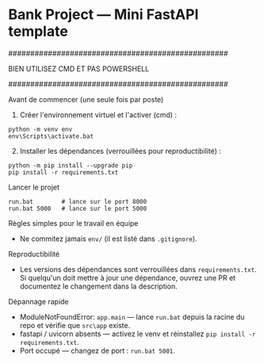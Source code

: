 # Bank Project — Mini FastAPI template

##################################################

BIEN UTILISEZ CMD ET PAS POWERSHELL

##################################################

Avant de commencer (une seule fois par poste)

1. Créer l'environnement virtuel et l'activer (cmd) :

```
python -m venv env
env\Scripts\activate.bat
```

2. Installer les dépendances (verrouillées pour reproductibilité) :

```
python -m pip install --upgrade pip
pip install -r requirements.txt
```

Lancer le projet

```
run.bat        # lance sur le port 8000
run.bat 5000   # lance sur le port 5000
```

Règles simples pour le travail en équipe

- Ne commitez jamais `env/` (il est listé dans `.gitignore`).

Reproductibilité

- Les versions des dépendances sont verrouillées dans `requirements.txt`. Si quelqu'un doit mettre à jour une dépendance, ouvrez une PR et documentez le changement dans la description.

Dépannage rapide

- ModuleNotFoundError: `app.main` — lance `run.bat` depuis la racine du repo et vérifie que `src\app` existe.
- fastapi / uvicorn absents — activez le venv et réinstallez `pip install -r requirements.txt`.
- Port occupé — changez de port : `run.bat 5001`.

